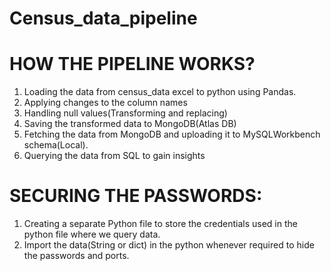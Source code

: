 # Census_data_pipeline
# HOW THE PIPELINE WORKS?
1. Loading the data from census_data excel to python using Pandas.
2. Applying changes to the column names
3. Handling null values(Transforming and replacing)
4. Saving the transformed data to MongoDB(Atlas DB)
5. Fetching the data from MongoDB and uploading it to MySQLWorkbench schema(Local).
6. Querying the data from SQL to gain insights

# SECURING THE PASSWORDS:
1. Creating a separate Python file to store the credentials used in the python file where we query data.
2. Import the data(String or dict) in the python whenever required to hide the passwords and ports.

